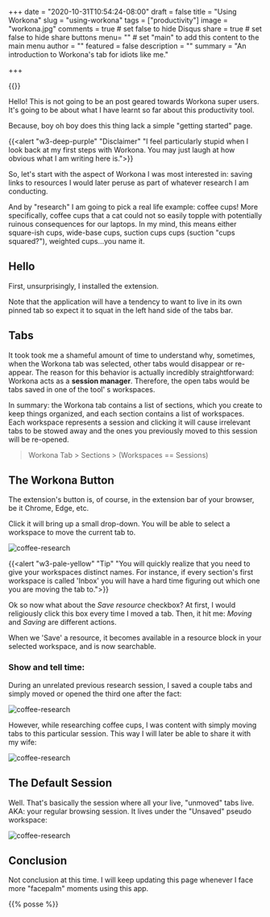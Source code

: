 +++
date = "2020-10-31T10:54:24-08:00"
draft = false
title = "Using Workona"
slug = "using-workona"
tags = ["productivity"]
image = "workona.jpg"
comments = true	# set false to hide Disqus
share = true	# set false to hide share buttons
menu= ""		# set "main" to add this content to the main menu
author = ""
featured = false
description = ""
summary = "An introduction to Workona's tab for idiots like me."

+++

{{<hero image="workona.jpg" height="300px">}}

Hello! This is not going to be an post geared towards Workona super users. It's going to be about what I have learnt so far about this productivity tool.

Because, boy oh boy does this thing lack a simple "getting started" page.

{{<alert "w3-deep-purple" "Disclaimer" "I feel particularly stupid when I look back at my first steps with Workona. You may just laugh at how obvious what I am writing here is.">}}

So, let's start with the aspect of Workona I was most interested in: saving links to resources I would later peruse as part of whatever research I am conducting.

And by "research" I am going to pick a real life example: coffee cups! More specifically, coffee cups that a cat could not so easily topple with potentially ruinous consequences for our laptops. In my mind, this means either square-ish cups, wide-base cups, suction cups cups (suction "cups squared?"), weighted cups...you name it.

## Hello

First, unsurprisingly, I installed the extension.

Note that the application will have a tendency to want to live in its own pinned tab so expect it to squat in the left hand side of the tabs bar.

## Tabs

It took took me a shameful amount of time to understand why, sometimes, when the Workona tab was selected, other tabs would disappear or re-appear. The reason for this behavior is actually incredibly straightforward: Workona acts as a **session manager**. Therefore, the open tabs would be tabs saved in one of the tool' s workspaces. 

In summary: the Workona tab contains a list of sections, which you create to keep things organized, and each section contains a list of workspaces. Each workspace represents a session and clicking it will cause irrelevant tabs to be stowed away and the ones you previously moved to this session will be re-opened.

> Workona Tab > Sections > (Workspaces  == Sessions)

## The Workona Button

The extension's button is, of course, in the extension bar of your browser, be it Chrome, Edge, etc.

Click it will bring up a small drop-down. You will be able to select a workspace to move the current tab to.

  ![coffee-research](/images/coffee-research-1.png)

{{<alert "w3-pale-yellow" "Tip" "You will quickly realize that you need to give your workspaces distinct names. For instance, if every section's first workspace is called 'Inbox' you will have a hard time figuring out which one you are moving the tab to.">}}

Ok so now what about the *Save resource* checkbox? At first, I would religiously click this box every time I moved a tab. Then, it hit me: *Moving* and *Saving* are different actions.

When we 'Save' a resource, it becomes available in a resource block in your selected workspace, and is now searchable.

### Show and tell time:

During an unrelated previous research session, I saved a couple tabs and simply moved or opened the third one after the fact:

![coffee-research](/images/coffee-research-2.png)

However, while researching coffee cups, I was content with simply moving tabs to this particular session. This way I will later be able to share it with my wife:

![coffee-research](/images/coffee-research-3.png)

## The Default Session

Well. That's basically the session where all your live, "unmoved" tabs live. AKA: your regular browsing session. It lives under the "Unsaved" pseudo workspace:

![coffee-research](/images/coffee-research-4.png)

## Conclusion

Not conclusion at this time. I will keep updating this page whenever I face more "facepalm" moments using this app.

{{% posse %}}
